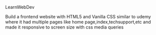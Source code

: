 LearnWebDev

Build a frontend website with HTML5 and Vanilla CSS similar to udemy where it had multiple pages like home
page,index,techsupport,etc and made it responsive to screen size with css media queries
